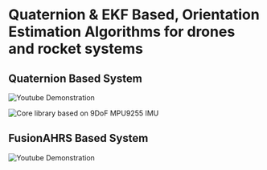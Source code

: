 # Quaternion & EKF Based, Orientation Estimation Algorithms for drones and rocket systems

## Quaternion Based System
![Youtube Demonstration](https://www.youtube.com/watch?v=jB_gVwflhkY)

![Core library based on 9DoF MPU9255 IMU](https://github.com/ibrahimcahit/MPU9255-Quaternion-AHRS-STM32)

## FusionAHRS Based System

![Youtube Demonstration](https://www.youtube.com/watch?v=VKjs6sa0qjc)

